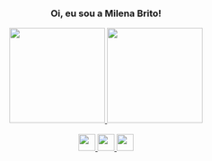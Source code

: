 <h3 align="center"> Oi, eu sou a Milena Brito!</h3> 

<div align="center">
  <a href="[https://github.com/Baianense](https://github.com/Baianense)"> 
  <img height="170em" src="https://github-readme-stats.vercel.app/api?username=Baianense&show_icons=true&title_color=ff91a4&icon_color=ff91a4&text_color=c9d1d9&bg_color=100227&include_all_commits=true&count_private=true"/>
  <img height="170em" src="https://github-readme-stats.vercel.app/api/top-langs/?username=Baianense&layout=compact&langs_count=16&title_color=ff91a4&icon_color=ff91a4&text_color=c9d1d9&bg_color=100227"/>
</div>


<div style="display: inline_block" align="center"><br>
  <img height= "30" src= "https://img.shields.io/badge/HTML5-E34F26?style=for-the-badge&logo=html5&logoColor=white">
  <img height= "30" src= "https://img.shields.io/badge/CSS3-1572B6?style=for-the-badge&logo=css3&logoColor=white">
  <img height= "30" src= "https://img.shields.io/badge/JavaScript-F7DF1E?style=for-the-badge&logo=javascript&logoColor=black">
</div>

